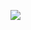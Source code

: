 <a href="https://www.codewars.com/users/inoplanetyanya"><img src="https://www.codewars.com/users/inoplanetyanya/badges/large"/></a>

<!--
**inoplanetyanya/inoplanetyanya** is a ✨ _special_ ✨ repository because its `README.md` (this file) appears on your GitHub profile.

Here are some ideas to get you started:

- 🔭 I’m currently working on ...
- 🌱 I’m currently learning ...
- 👯 I’m looking to collaborate on ...
- 🤔 I’m looking for help with ...
- 💬 Ask me about ...
- 📫 How to reach me: ...
- 😄 Pronouns: ...
- ⚡ Fun fact: ...
-->
